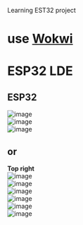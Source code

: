 Learning EST32 project <br>
# use [Wokwi](https://wokwi.com/) <br>
# ESP32 LDE <br>
## ESP32 <br>
![image](https://github.com/user-attachments/assets/390371cc-ad43-42aa-874a-a0120fec4f3d) <br>
![image](https://github.com/user-attachments/assets/7a1cf8c3-d158-4609-926b-1cc1bfcab70a) <br>
![image](https://github.com/user-attachments/assets/91ccc55c-a8d1-4fe1-84ea-18b87f3b669d) <br>
## or <br>
**Top right** <br>
![image](https://github.com/user-attachments/assets/751ffbb3-b8a4-4d44-9ee3-c89c981223ec) <br>
![image](https://github.com/user-attachments/assets/565ef29e-8a8c-4d80-8d80-35306dca6ef7) <br>
![image](https://github.com/user-attachments/assets/cd3c8f45-f7b9-43e1-9a68-d8d352322b02) <br>
![image](https://github.com/user-attachments/assets/4cab424c-52c4-4a00-a7be-1e69d6787cb8) <br>
![image](https://github.com/user-attachments/assets/24401ce5-afdb-4d56-a5a6-0b81b4508a0f) <br>
![image](https://github.com/user-attachments/assets/cc01b611-7b4e-4610-8c3a-4183dc698dfe) <br>








